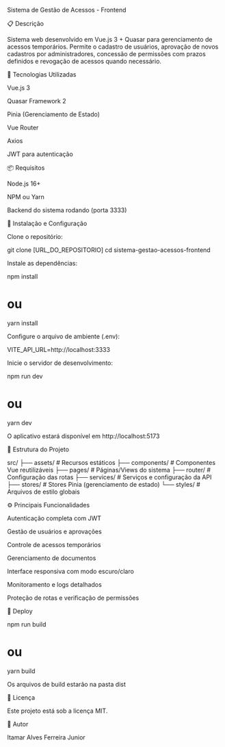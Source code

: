 Sistema de Gestão de Acessos - Frontend

📋 Descrição

Sistema web desenvolvido em Vue.js 3 + Quasar para gerenciamento de acessos temporários. Permite o cadastro de usuários, aprovação de novos cadastros por administradores, concessão de permissões com prazos definidos e revogação de acessos quando necessário.

🚀 Tecnologias Utilizadas

Vue.js 3

Quasar Framework 2

Pinia (Gerenciamento de Estado)

Vue Router

Axios

JWT para autenticação

📦 Requisitos

Node.js 16+

NPM ou Yarn

Backend do sistema rodando (porta 3333)

🔧 Instalação e Configuração

Clone o repositório:

git clone [URL_DO_REPOSITORIO]
cd sistema-gestao-acessos-frontend

Instale as dependências:

npm install
# ou
yarn install

Configure o arquivo de ambiente (.env):

VITE_API_URL=http://localhost:3333

Inicie o servidor de desenvolvimento:

npm run dev
# ou
yarn dev

O aplicativo estará disponível em http://localhost:5173

📁 Estrutura do Projeto

src/
├── assets/          # Recursos estáticos
├── components/      # Componentes Vue reutilizáveis
├── pages/          # Páginas/Views do sistema
├── router/         # Configuração das rotas
├── services/       # Serviços e configuração da API
├── stores/         # Stores Pinia (gerenciamento de estado)
└── styles/         # Arquivos de estilo globais

⚙️ Principais Funcionalidades

Autenticação completa com JWT

Gestão de usuários e aprovações

Controle de acessos temporários

Gerenciamento de documentos

Interface responsiva com modo escuro/claro

Monitoramento e logs detalhados

Proteção de rotas e verificação de permissões

🚀 Deploy

npm run build
# ou
yarn build

Os arquivos de build estarão na pasta dist

📝 Licença

Este projeto está sob a licença MIT.

👥 Autor

Itamar Alves Ferreira Junior
